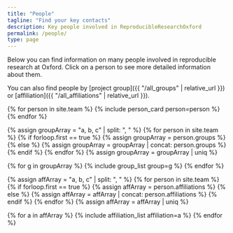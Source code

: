 ```yaml
---
title: "People"
tagline: "Find your key contacts"
description: Key people involved in ReproducibleResearchOxford
permalink: /people/
type: page
---
```


Below you can find information on many people involved in reproducible research at Oxford. Click on a person to see more detailed information about them.

You can also find people by [project group]({{ "/all_groups" | relative_url }}) or [affiliation]({{ "/all_affiliations" | relative_url }}).

<div class="initial-content person-card-columns" id="accordion">
  {% for person in site.team %}
    {% include person_card person=person %}
  {% endfor %}
</div>

{% assign groupArray = "a, b, c" | split: ", " %}
{% for person in site.team %}
  {% if forloop.first == true %}
    {% assign groupArray = person.groups %}
  {% else %}
    {% assign groupArray = groupArray | concat: person.groups %}
  {% endif %}
{% endfor %}
{% assign groupArray = groupArray | uniq %}

{% for g in groupArray %}
  {% include group_list group=g %}
{% endfor %}


{% assign affArray = "a, b, c" | split: ", " %}
{% for person in site.team %}
  {% if forloop.first == true %}
    {% assign affArray = person.affiliations %}
  {% else %}
    {% assign affArray = affArray | concat: person.affiliations %}
  {% endif %}
{% endfor %}
{% assign affArray = affArray | uniq %}

{% for a in affArray %}
  {% include affiliation_list affiliation=a %}
{% endfor %}

<script>
  setTimeout(function () {
    openCard();
  }, 100);

  document.body.addEventListener('click', function(e){closeCards(e)});
</script>
